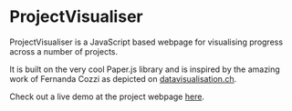 ProjectVisualiser
=======

ProjectVisualiser is a JavaScript based webpage for visualising progress across a number of projects.

It is built on the very cool Paper.js library and is inspired by the amazing work of Fernanda Cozzi as depicted on [datavisualisation.ch](https://datavisualization.ch/showcases/how-do-you-visualize-progress/).

Check out a live demo at the project webpage [here](http://filmstarr.github.io/ProjectVisualiser/).
